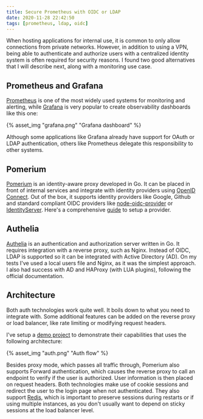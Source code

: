 ```yaml
---
title: Secure Prometheus with OIDC or LDAP
date: 2020-11-28 22:42:50
tags: [prometheus, ldap, oidc]
---
```


When hosting applications for internal use, it is common to only allow connections from private networks. However, in addition to using a VPN, being able to authenticate and authorize users with a centralized identity system is often required for security reasons. I found two good alternatives that I will describe next, along with a monitoring use case.

## Prometheus and Grafana

[Prometheus](https://prometheus.io) is one of the most widely used systems for monitoring and alerting, while [Grafana](https://grafana.com) is very popular to create observability dashboards like this one:

{% asset_img "grafana.png" "Grafana dashboard" %}

Although some applications like Grafana already have support for OAuth or LDAP authentication, others like Prometheus delegate this responsibility to other systems.

## Pomerium

[Pomerium](https://www.pomerium.com/docs) is an identity-aware proxy developed in Go. It can be placed in front of internal services and integrate with identity providers using [OpenID Connect](https://en.wikipedia.org/wiki/OpenID_Connect). Out of the box, it supports identity providers like Google, Github and standard compliant OIDC providers like [node-oidc-provider](https://github.com/panva/node-oidc-provider) or [IdentityServer](https://identityserver4.readthedocs.io/en/latest). Here's a comprehensive [guide](https://www.scottbrady91.com/OpenID-Connect/Getting-Started-with-oidc-provider) to setup a provider.

## Authelia

[Authelia](https://www.authelia.com/docs) is an authentication and authorization server written in Go. It requires integration with a reverse proxy, such as Nginx. Instead of OIDC, LDAP is supported so it can be integrated with Active Directory (AD). On my tests I've used a local users file and Nginx, as it was the simplest approach. I also had success with AD and HAProxy (with LUA plugins), following the official documentation.

## Architecture

Both auth technologies work quite well. It boils down to what you need to integrate with. Some additional features can be added on the reverse proxy or load balancer, like rate limiting or modifying request headers.

I've setup a [demo project](https://github.com/ruial/monitoring-auth-demo) to demonstrate their capabilities that uses the following architecture:

{% asset_img "auth.png" "Auth flow" %}

Besides proxy mode, which passes all traffic through, Pomerium also supports Forward authentication, which causes the reverse proxy to call an endpoint to verify if the user is authorized. User information is then placed on request headers. Both technologies make use of cookie sessions and redirect the user to the login page when not authenticated. They also support [Redis](https://redis.io), which is important to preserve sessions during restarts or if using multiple instances, as you don't usually want to depend on sticky sessions at the load balancer level.
